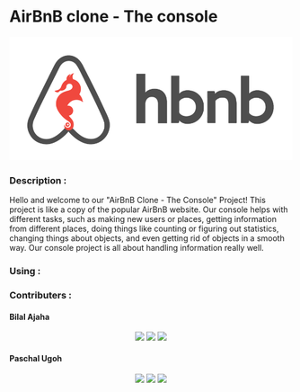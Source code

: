 <h1>AirBnB clone - The console</h1>

![alt text](image.png)

<h3> Description :</h3>
<p>Hello and welcome to our "AirBnB Clone - The Console" Project! This project is like a copy of the popular AirBnB website. Our console helps with different tasks, such as making new users or places, getting information from different places, doing things like counting or figuring out statistics, changing things about objects, and even getting rid of objects in a smooth way. Our console project is all about handling information really well.</p>


<h3>Using :</h3>
<h3></h3>
<h3></h3>

<h3> Contributers :</h3>

<h4>Bilal Ajaha</h4>

<p align="center">
  <a href="https://skillicons.dev">
    <a href="https://github.com/Voxold"><img src="https://skillicons.dev/icons?i=github" /></a>
    <a href="https://github.com/Voxold"><img src="https://skillicons.dev/icons?i=linkedin" /></a>
    <a href="https://github.com/Voxold"><img src="https://skillicons.dev/icons?i=twitter" /></a>
  </a>
</p>

<h4>Paschal Ugoh</h4>

<p align="center">
  <a href="https://skillicons.dev">
    <a href="https://github.com/Voxold"><img src="https://skillicons.dev/icons?i=github" /></a>
    <a href="https://github.com/Voxold"><img src="https://skillicons.dev/icons?i=linkedin" /></a>
    <a href="https://github.com/Voxold"><img src="https://skillicons.dev/icons?i=twitter" /></a>
  </a>
</p>
